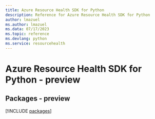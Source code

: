 ```yaml
---
title: Azure Resource Health SDK for Python
description: Reference for Azure Resource Health SDK for Python
author: lmazuel
ms.author: lmazuel
ms.data: 07/17/2023
ms.topic: reference
ms.devlang: python
ms.service: resourcehealth
---
```

# Azure Resource Health SDK for Python - preview
## Packages - preview
[!INCLUDE [packages](resource-health-index.md)]